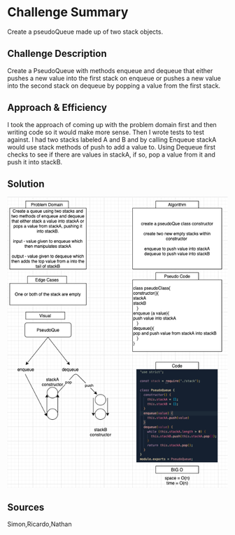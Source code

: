# Challenge Summary
<!-- Short summary or background information -->
Create a pseudoQueue made up of two stack objects.

## Challenge Description
<!-- Description of the challenge -->
Create a PseudoQueue with methods enqueue and dequeue that either pushes a new value into the first stack on enqueue or pushes a new value into the second stack on dequeue by popping a value from the first stack.

## Approach & Efficiency
<!-- What approach did you take? Why? What is the Big O space/time for this approach? -->

I took the approach of coming up with the problem domain first and then writing code so it would make more sense. Then I wrote tests to test against. I had two stacks labeled A and B and by calling Enqueue stackA would use stack methods of push to add a value to. Using Dequeue first checks to see if there are values in stackA, if so, pop a value from it and push it into stackB.

## Solution
<!-- Embedded whiteboard image -->

![whiteboard](queuestacks.png)

## Sources
Simon,Ricardo,Nathan